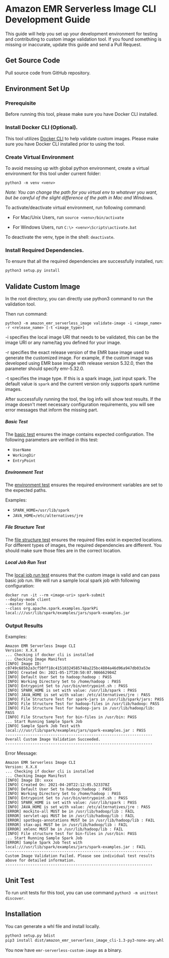 # Amazon EMR Serverless Image CLI Development Guide

This guide will help you set up your development environment for testing and contributing to custom image validation tool.
If you found something is missing or inaccurate, update this guide and send a Pull Request.

## Get Source Code

Pull source code from GitHub repository.

## Environment Set Up

### Prerequisite

Before running this tool, please make sure you have Docker CLI installed.

### Install Docker CLI (Optional).

This tool utilizes [Docker CLI](https://docs.docker.com/docker-for-mac/install/) to help validate custom images.
Please make sure you have Docker CLI installed prior to using the tool.

### Create Virtual Environment

To avoid messing up with global python environment, create a virtual environment for this tool
under current folder:

`python3 -m venv <venv>`

*Note: You can change the path for you virtual env to whatever you want, but be careful of the slight difference of
the path in Mac and Windows.*

To activate/deactivate virtual environment, run following command:

* For Mac/Unix Users, run `source <venv>/bin/activate`

* For Windows Users, run `C:\> <venv>\Scripts\activate.bat`

To deactivate the venv, type in the shell: `deactivate`.

### Install Required Dependencies.

To ensure that all the required dependencies are successfully installed, run:

```bash
python3 setup.py install
```

## Validate Custom Image

In the root directory, you can directly use python3 command to run the validation tool.

Then run command:

```
python3 -m amazon_emr_serverless_image validate-image -i <image_name> -r <release_name> [-t <image_type>]
```

-i specifies the local image URI that needs to be validated, this can be the image URI or any name/tag you defined for your image.

-r specifies the exact release version of the EMR base image used to generate the customized image. For example, if the custom image was developed using EMR base image with release version 5.32.0, then the parameter should specify emr-5.32.0.

-t specifies the image type. If this is a spark image, just input spark. The default value is `spark` and the current version only supports spark runtime images.

After successfully running the tool, the log info will show test results. If the image doesn't meet necessary configuration requirements, you will see error messages that inform the missing part.

##### Basic Test

The [basic test](amazon_emr_serverless_image_cli/validation_tool/validation_tests/check_manifest.py) ensures the image contains expected configuration. The following parameters are verified in this test:

* `UserName`
* `WorkingDir`
* `EntryPoint`

##### Environment Test

The [environment test](amazon_emr_serverless_image_cli/validation_tool/validation_tests/check_envs.py) ensures the required environment variables are set to the expected paths.

Examples:

* `SPARK_HOME=/usr/lib/spark`
* `JAVA_HOME=/etc/alternatives/jre`

##### File Structure Test

The [file structure test](amazon_emr_serverless_image_cli/validation_tool/validation_tests/check_files.py) ensures the required files exist in expected locations. For different
types of images, the required dependencies are different. You should make sure those files are in the correct
location.

##### Local Job Run Test

The [local job run test](amazon_emr_serverless_image_cli/validation_tool/validation_tests/check_local_job_run.py) ensures that the custom image is valid and can pass basic job run. We will run a sample local spark job with following configuration:

```
docker run -it --rm <image-uri> spark-submit 
--deploy-mode client 
--master local 
--class org.apache.spark.examples.SparkPi local:///usr/lib/spark/examples/jars/spark-examples.jar
```

### Output Results

Examples:

```
Amazon EMR Serverless Image CLI
Version: X.X.X
... Checking if docker cli is installed
... Checking Image Manifest
[INFO] Image ID: c0749c685b2a3cf50ff18c41510324585748a225bc4804a46d96a947db03a53e
[INFO] Created On: 2021-05-17T20:50:07.986662904Z
[INFO] Default User Set to hadoop:hadoop : PASS
[INFO] Working Directory Set to /home/hadoop : PASS
[INFO] Entrypoint Set to /usr/bin/entrypoint.sh : PASS
[INFO] SPARK_HOME is set with value: /usr/lib/spark : PASS
[INFO] JAVA_HOME is set with value: /etc/alternatives/jre : PASS
[INFO] File Structure Test for spark-jars in /usr/lib/spark/jars: PASS
[INFO] File Structure Test for hadoop-files in /usr/lib/hadoop: PASS
[INFO] File Structure Test for hadoop-jars in /usr/lib/hadoop/lib: PASS
[INFO] File Structure Test for bin-files in /usr/bin: PASS
... Start Running Sample Spark Job
[INFO] Sample Spark Job Test with local:///usr/lib/spark/examples/jars/spark-examples.jar : PASS
-----------------------------------------------------------------
Overall Custom Image Validation Succeeded.
-----------------------------------------------------------------
```

Error Message:

```
Amazon EMR Serverless Image CLI
Version: X.X.X
... Checking if docker cli is installed
... Checking Image Manifest
[INFO] Image ID: xxxx
[INFO] Created On: 2021-04-20T22:12:05.523378Z
[INFO] Default User Set to hadoop:hadoop : PASS
[INFO] Working Directory Set to /home/hadoop : PASS
[INFO] Entrypoint Set to /usr/bin/entrypoint.sh : PASS
[INFO] SPARK_HOME is set with value: /usr/lib/spark : PASS
[INFO] JAVA_HOME is set with value: /etc/alternatives/jre : PASS
[ERROR] mockito-all MUST be in /usr/lib/hadoop/lib : FAIL
[ERROR] servlet-api MUST be in /usr/lib/hadoop/lib : FAIL
[ERROR] spotbugs-annotations MUST be in /usr/lib/hadoop/lib : FAIL
[ERROR] stax-api MUST be in /usr/lib/hadoop/lib : FAIL
[ERROR] xmlenc MUST be in /usr/lib/hadoop/lib : FAIL
[INFO] File structure test for bin-files in /usr/bin: PASS
... Start Running Sample Spark Job
[ERROR] Sample Spark Job Test with local:///usr/lib/spark/examples/jars/spark-examples.jar : FAIL
-----------------------------------------------------------------
Custom Image Validation Failed. Please see individual test results above for detailed information.
-----------------------------------------------------------------
```

## Unit Test

To run unit tests for this tool, you can use command `python3 -m unittest discover`.

## Installation

You can generate a whl file and install locally.

```bash
python3 setup.py bdist
pip3 install dist/amazon_emr_serverless_image_cli-1.3-py3-none-any.whl
```

You now have `emr-serverless-custom-image` as a binary.